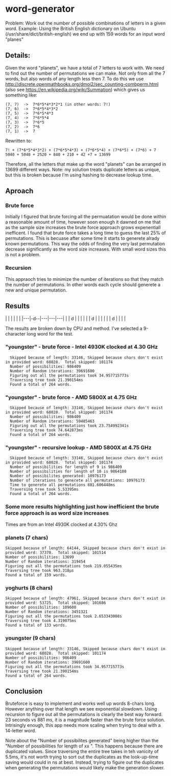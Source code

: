 # word-generator

Problem: Work out the number of possible combinations of letters in a given word.
Example: Using the British English dictionary on Ubuntu (/usr/share/dict/british-english) we end up with 159 words for an input word "planes"

## Details:

Given the word "planets", we have a total of 7 letters to work with. We need to find out the number of permutations we can make. Not only from all the 7 words, but also words of any length less then 7. 
To do this we use http://discrete.openmathbooks.org/dmoi2/sec_counting-combperm.html (also see https://en.wikipedia.org/wiki/Summation) which gives us something like:

    (7, 7)  ->  7*6*5*4*3*2*1 (in other words: 7!)
    (7, 6)  ->  7*6*5*4*3*2
    (7, 5)  ->  7*6*5*4*3
    (7, 4)  ->  7*6*5*4
    (7, 3)  ->  7*6*5
    (7, 2)  ->  7*6
    (7, 1)  ->  7

Rewritten to:

    7! + (7*6*5*4*3*2) + (7*6*5*4*3) + (7*6*5*4) + (7*6*5) + (7*6) + 7
    5040 + 5040 + 2520 + 840 + 210 + 42 +7 = 13699

Therefore, all the letters that make up the word "planets" can be arranged in 13699 different ways.  Note: my solution treats duplicate letters as unique, but this is broken because I'm using hashing to decrease lookup time. 

## Aproach

### Brute force

Initially I figured that brute forcing all the permuatation would be done within a reasonable amount of time, however soon enough it dawned on me that as the sample size increases the brute force approach grows expenentiall inefficent.  I found that brute force takes a long time to guess the last 25% of permutations. This is becuase after some time it starts to generete alrady known permutations.  This way the odds of finding the very last permutation decrease significantly as the word size increases.  With small word sizes this is not a problem. 

### Recursion

This appraoch tries to minimize the number of iterations so that they match the number of permutations.  In other words each cycle should generete a new and unique permutation. 

## Results



|   |   |   |   |   |
|---|-d--|---|---|---|
|   |  d |   |   |   |
|   | d |   |   |   |
|   | d  |   |   |   |



The results are broken down by CPU and method.  I've selected a 9-character long word for the test.

### "youngster" - brute force - Intel 4930K clocked at 4.30 GHz 

      Skipped because of length: 33146, Skipped because chars don't exist in provided word: 68028.  Total skipped: 101174 
      Number of possibilities: 986409
      Number of Random iterations: 39691600
      Figuring out all the permutations took 34.957715773s
      Traversing tree took 21.390154ms
      Found a total of 264 words.

### "youngster" - brute force - AMD 5800X at 4.75 GHz

      Skipped because of length: 33146, Skipped because chars don't exist in provided word: 68028.  Total skipped: 101174
      Number of possibilities: 986409
      Number of Random iterations: 59485463
      Figuring out all the permutations took 23.754992341s
      Traversing tree took 74.642873ms
      Found a total of 264 words.

### "youngster" - recursive lookup - AMD 5800X at 4.75 GHz

      Skipped because of length: 33146, Skipped because chars don't exist in provided word: 68028.  Total skipped: 101174 
      Number of possibilities for length of 9 is 986409
      Number of possibilities for length of 10 is 9864100
      Number of possibilites generated: 10976173
      Number of iterations to generete all permutations: 10976173
      Time to generete all permutations 881.606448ms
      Traversing tree took 5.53395ms
      Found a total of 264 words.



### Some more results highlighting just how inefficient the brute force approach is as word size increases

Times are from an Intel 4930K clocked at 4.30% Ghz 

### planets (7 chars)

    Skipped because of length: 64144, Skipped because chars don't exist in provided word: 37370.  Total skipped: 101514 
    Number of possibilities: 13699 
    Number of Random iterations: 319454 
    Figuring out all the permutations took 219.055435ms 
    Traversing tree took 963.318µs 
    Found a total of 159 words.
        
### yoghurts (8 chars)

    Skipped because of length: 47961, Skipped because chars don't exist in provided word: 53725.  Total skipped: 101686 
    Number of possibilities: 109600 
    Number of Random iterations: 3451321 
    Figuring out all the permutations took 2.653343008s 
    Traversing tree took 4.319075ms 
    Found a total of 133 words.

    
### youngster (9 chars)

    Skipped because of length: 33146, Skipped because chars don't exist in provided word: 68028.  Total skipped: 101174 
    Number of possibilities: 986409 
    Number of Random iterations: 39691600 
    Figuring out all the permutations took 34.957715773s 
    Traversing tree took 21.390154ms 
    Found a total of 264 words.
    

## Conclusion

Bruteforce is easy to implement and works well up words 8-chars long. However anything over that length we see exponential slowdown.  Using recursion to figure out all the permutations is clearly the best way forward. 23 seconds vs 881 ms, it is a magnitude faster than the brute force solution. Intrisingly enough, this app needs more scaling when trying to deal with a 14-letter word. 

Note about the "Number of possibilites generated" being higher than the "Number of possibilities for length of xx ".  This happens because there are duplicated values.  Since traversing the entire tree takes in teh vanicity of 5.5ms, it's not worth trying to sort out the duplicates as the look-up-time saving would could in ns at best.  Instead, trying to figure out the duplicates when generating the permutations would likely make the generation slower.  